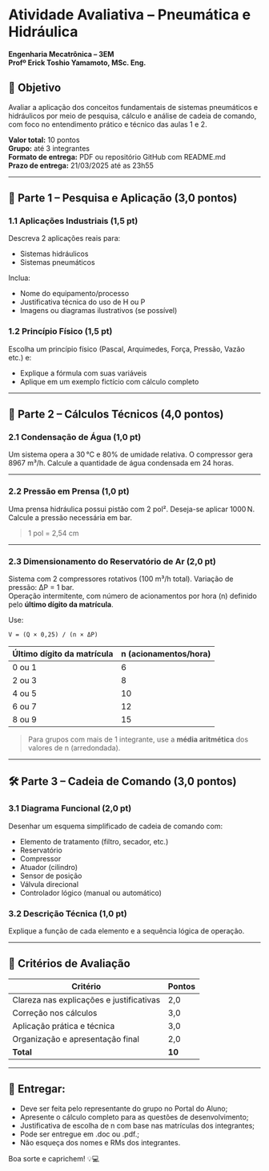 # Atividade Avaliativa – Pneumática e Hidráulica

**Engenharia Mecatrônica – 3EM**  
**Profº Erick Toshio Yamamoto, MSc. Eng.**

## 🚀 Objetivo
Avaliar a aplicação dos conceitos fundamentais de sistemas pneumáticos e hidráulicos por meio de pesquisa, cálculo e análise de cadeia de comando, com foco no entendimento prático e técnico das aulas 1 e 2.

**Valor total:** 10 pontos  
**Grupo:** até 3 integrantes  
**Formato de entrega:** PDF ou repositório GitHub com README.md  
**Prazo de entrega:** 21/03/2025 até as 23h55  

---

## 🧠 Parte 1 – Pesquisa e Aplicação (3,0 pontos)

### 1.1 Aplicações Industriais (1,5 pt)
Descreva 2 aplicações reais para:
- Sistemas hidráulicos
- Sistemas pneumáticos

Inclua:
- Nome do equipamento/processo
- Justificativa técnica do uso de H ou P
- Imagens ou diagramas ilustrativos (se possível)

### 1.2 Princípio Físico (1,5 pt)
Escolha um princípio físico (Pascal, Arquimedes, Força, Pressão, Vazão etc.) e:
- Explique a fórmula com suas variáveis
- Aplique em um exemplo fictício com cálculo completo

---

## 📐 Parte 2 – Cálculos Técnicos (4,0 pontos)

### 2.1 Condensação de Água (1,0 pt)
Um sistema opera a 30 °C e 80% de umidade relativa. O compressor gera 8967 m³/h. Calcule a quantidade de água condensada em 24 horas.

---

### 2.2 Pressão em Prensa (1,0 pt)
Uma prensa hidráulica possui pistão com 2 pol². Deseja-se aplicar 1000 N. Calcule a pressão necessária em bar.
> 1 pol = 2,54 cm

---

### 2.3 Dimensionamento do Reservatório de Ar (2,0 pt)
Sistema com 2 compressores rotativos (100 m³/h total).
Variação de pressão: ΔP = 1 bar.  
Operação intermitente, com número de acionamentos por hora (n) definido pelo **último dígito da matrícula**.

Use:
```
V = (Q × 0,25) / (n × ΔP)
```

| Último dígito da matrícula | n (acionamentos/hora) |
|----------------------------|------------------------|
| 0 ou 1                     | 6                      |
| 2 ou 3                     | 8                      |
| 4 ou 5                     | 10                     |
| 6 ou 7                     | 12                     |
| 8 ou 9                     | 15                     |

> Para grupos com mais de 1 integrante, use a **média aritmética** dos valores de n (arredondada).



---

## 🛠️ Parte 3 – Cadeia de Comando (3,0 pontos)

### 3.1 Diagrama Funcional (2,0 pt)
Desenhar um esquema simplificado de cadeia de comando com:
- Elemento de tratamento (filtro, secador, etc.)
- Reservatório
- Compressor
- Atuador (cilindro)
- Sensor de posição
- Válvula direcional
- Controlador lógico (manual ou automático)

### 3.2 Descrição Técnica (1,0 pt)
Explique a função de cada elemento e a sequência lógica de operação.

---

## 🎯 Critérios de Avaliação

| Critério                                  | Pontos |
|-------------------------------------------|--------|
| Clareza nas explicações e justificativas  | 2,0    |
| Correção nos cálculos                     | 3,0    |
| Aplicação prática e técnica               | 3,0    |
| Organização e apresentação final          | 2,0    |
| **Total**                                 | **10** |

---

## 📨 **Entregar:**
- Deve ser feita pelo representante do grupo no Portal do Aluno;
- Apresente o cálculo completo para as questões de desenvolvimento;
- Justificativa de escolha de n com base nas matrículas dos integrantes;
- Pode ser entregue em .doc ou .pdf.;
- Não esqueça dos nomes e RMs dos integrantes.

Boa sorte e caprichem! 💡💻

